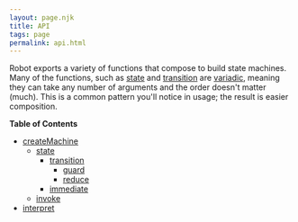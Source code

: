 ```yaml
---
layout: page.njk
title: API
tags: page
permalink: api.html
---
```


Robot exports a variety of functions that compose to build state machines. Many of the functions, such as [state](#state) and [transition](#transition) are [variadic](https://en.wikipedia.org/wiki/Variadic_function), meaning they can take any number of arguments and the order doesn't matter (much). This is a common pattern you'll notice in usage; the result is easier composition.

__Table of Contents__

* [createMachine](./api/createMachine.html)
  * [state](./api/state.html)
    * [transition](./api/transition.html)
      * [guard](./api/guard.html)
      * [reduce](./api/reduce.html)
    * [immediate](./api/immediate.html)
  * [invoke](./api/invoke.html)
* [interpret](./api/interpret.html)
